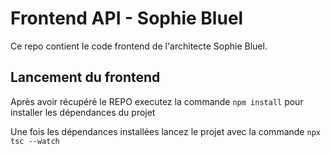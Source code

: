 # Frontend API - Sophie Bluel

Ce repo contient le code frontend de l'architecte Sophie Bluel. 

## Lancement du frontend

Après avoir récupéré le REPO executez la commande `npm install` pour installer les dépendances du projet

Une fois les dépendances installées lancez le projet avec la commande `npx tsc --watch`
